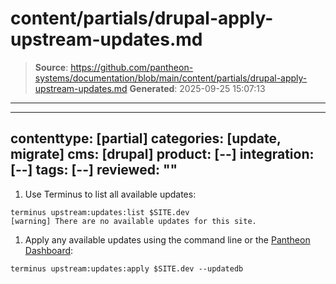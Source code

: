 # content/partials/drupal-apply-upstream-updates.md

> **Source**: https://github.com/pantheon-systems/documentation/blob/main/content/partials/drupal-apply-upstream-updates.md
> **Generated**: 2025-09-25 15:07:13

---

---
contenttype: [partial]
categories: [update, migrate]
cms: [drupal]
product: [--]
integration: [--]
tags: [--]
reviewed: ""
---

1. Use Terminus to list all available updates:

  ```bash{outputLines:2}
  terminus upstream:updates:list $SITE.dev
  [warning] There are no available updates for this site.
  ```

1. Apply any available updates using the command line or the [Pantheon Dashboard](/core-updates#apply-upstream-updates-via-the-site-dashboard):

  ```bash{promptUser: user}
  terminus upstream:updates:apply $SITE.dev --updatedb
  ```
